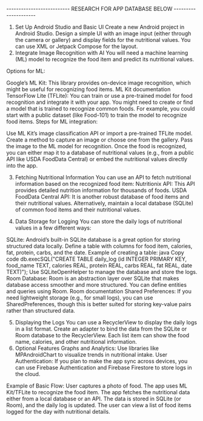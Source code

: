 -------------------------- RESEARCH FOR APP DATABASE BELOW ---------------------
1. Set Up Android Studio and Basic UI
Create a new Android project in Android Studio.
Design a simple UI with an image input (either through the camera or gallery) and display fields for the nutritional values.
You can use XML or Jetpack Compose for the layout.
2. Integrate Image Recognition with AI
You will need a machine learning (ML) model to recognize the food item and predict its nutritional values.

Options for ML:

Google’s ML Kit: This library provides on-device image recognition, which might be useful for recognizing food items.
ML Kit documentation
TensorFlow Lite (TFLite): You can train or use a pre-trained model for food recognition and integrate it with your app.
You might need to create or find a model that is trained to recognize common foods. For example, you could start with a public dataset (like Food-101) to train the model to recognize food items.
Steps for ML integration:

Use ML Kit’s image classification API or import a pre-trained TFLite model.
Create a method to capture an image or choose one from the gallery.
Pass the image to the ML model for recognition.
Once the food is recognized, you can either map it to a database of nutritional values (e.g., from a public API like USDA FoodData Central) or embed the nutritional values directly into the app.

3. Fetching Nutritional Information
You can use an API to fetch nutritional information based on the recognized food item:
Nutritionix API: This API provides detailed nutrition information for thousands of foods.
USDA FoodData Central API: It is another robust database of food items and their nutritional values.
Alternatively, maintain a local database (SQLite) of common food items and their nutritional values.

4. Data Storage for Logging
You can store the daily logs of nutritional values in a few different ways:

SQLite: Android’s built-in SQLite database is a great option for storing structured data locally.
Define a table with columns for food item, calories, fat, protein, carbs, and the date.
Example of creating a table:
java
Copy code
db.execSQL("CREATE TABLE daily_log (id INTEGER PRIMARY KEY, food_name TEXT, calories REAL, protein REAL, carbs REAL, fat REAL, date TEXT)");
Use SQLiteOpenHelper to manage the database and store the logs.
Room Database: Room is an abstraction layer over SQLite that makes database access smoother and more structured. You can define entities and queries using Room.
Room documentation
Shared Preferences: If you need lightweight storage (e.g., for small logs), you can use SharedPreferences, though this is better suited for storing key-value pairs rather than structured data.

5. Displaying the Logs
You can use a RecyclerView to display the daily logs in a list format.
Create an adapter to bind the data from the SQLite or Room database to the RecyclerView.
Each list item can show the food name, calories, and other nutritional information.
6. Optional Features
Graphs and Analytics: Use libraries like MPAndroidChart to visualize trends in nutritional intake.
User Authentication: If you plan to make the app sync across devices, you can use Firebase Authentication and Firebase Firestore to store logs in the cloud.

Example of Basic Flow:
  User captures a photo of food.
  The app uses ML Kit/TFLite to recognize the food item.
  The app fetches the nutritional data either from a local database or an API.
  The data is stored in SQLite (or Room), and the daily log is updated.
  The user can view a list of food items logged for the day with nutritional details.

